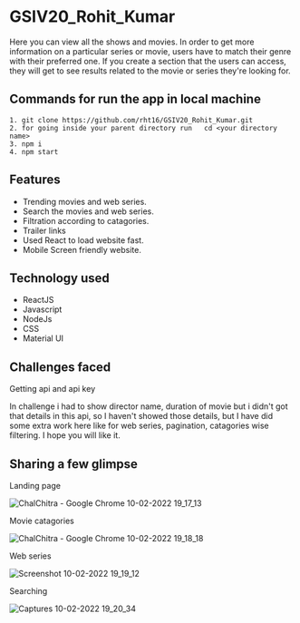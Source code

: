 # GSIV20_Rohit_Kumar
Here you can view all the shows and movies. In order to get more information on a particular series or movie, users have to match their genre with their preferred one. If you create a section that the users can access, they will get to see results related to the movie or series they're looking for.

## Commands for run the app in local machine
```
1. git clone https://github.com/rht16/GSIV20_Rohit_Kumar.git
2. for going inside your parent directory run   cd <your directory name>
3. npm i
4. npm start
```

## Features
 - Trending movies and web series.
 - Search the movies and web series. 
 - Filtration according to catagories.
 - Trailer links
 - Used React to load website fast.
 - Mobile Screen friendly website.
 

 ## Technology used
 - ReactJS
 - Javascript
 - NodeJs
 - CSS
 - Material UI


 ## Challenges faced
 Getting api and api key
 
 In challenge i had to show director name, duration of movie but i didn't got that details in this api, so I haven't showed those details, but I have did some extra work here like for web series, pagination, catagories wise filtering. I hope you will like it.


 ## Sharing a few glimpse
 Landing page
 
 ![ChalChitra - Google Chrome 10-02-2022 19_17_13](https://user-images.githubusercontent.com/87421802/153420760-68e3229d-a732-4a6a-9050-2fd0960fe2e4.png)
 
 Movie catagories
 
 ![ChalChitra - Google Chrome 10-02-2022 19_18_18](https://user-images.githubusercontent.com/87421802/153420864-af73e968-4855-4688-89c0-e27eb940bd7c.png)
 
 Web series

![Screenshot 10-02-2022 19_19_12](https://user-images.githubusercontent.com/87421802/153421083-af9da381-780d-4039-b15d-3ce500a1c1ee.png)

Searching 

![Captures 10-02-2022 19_20_34](https://user-images.githubusercontent.com/87421802/153421208-0ed3a7cf-bccf-4184-8766-d30b840453b7.png)


 
